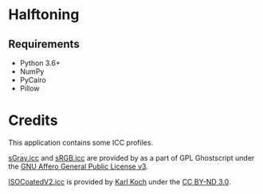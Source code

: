 # Halftoning

## Requirements

- Python 3.6+
- NumPy
- PyCairo
- Pillow

# Credits

This application contains some ICC profiles.

[sGray.icc](profiles/sGray.icc) and [sRGB.icc](profiles/sRGB.icc) are provided by as a part of GPL Ghostscript under the [GNU Affero General Public License v3](https://www.gnu.org/licenses/agpl-3.0.html).

[ISOCoatedV2.icc](profiles/ISOCoatedV2.icc) is provided by [Karl Koch](https://www.colormanagement.org/) under the [CC BY-ND 3.0](https://creativecommons.org/licenses/by-nd/3.0/).
